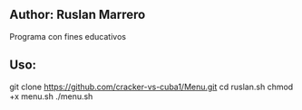 Author: Ruslan Marrero
-----------------------------------
Programa con fines educativos

Uso:
------
git clone https://github.com/cracker-vs-cuba1/Menu.git
cd ruslan.sh
chmod +x menu.sh
./menu.sh
